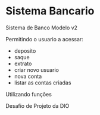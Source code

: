# Sistema Bancario

Sistema de Banco Modelo v2

Permitindo o usuario a acessar:

- deposito
- saque
- extrato
- criar novo usuario
- nova conta
- listar as contas criadas

Utilizando funções

Desafio de Projeto da DIO

